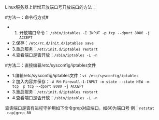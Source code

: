 Linux服务器上新增开放端口号开放端口的方法：

#方法一：命令行方式#
 - 1. 开放端口命令： `/sbin/iptables -I INPUT -p tcp --dport 8080 -j ACCEPT`
 - 2.保存：`/etc/rc.d/init.d/iptables save`
 - 3.重启服务：`/etc/init.d/iptables restart`
 - 4.查看端口是否开放：`/sbin/iptables -L -n`
    

#方法二：直接编辑/etc/sysconfig/iptables文件
- 1.编辑/etc/sysconfig/iptables文件：`vi /etc/sysconfig/iptables`
- 2 加入内容并保存：`-A RH-Firewall-1-INPUT -m state --state NEW -m tcp  p tcp --dport 8080 -j ACCEPT`
- 3.重启服务：`/etc/init.d/iptables restart`
- 4.查看端口是否开放：`/sbin/iptables -L -n`

查询端口是否有进程守护用如下命令grep对应端口，如80为端口号
例：`netstat -nap|grep 80`